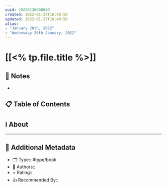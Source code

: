 ```yaml
---
uuid: 20220126000000
created: 2022-01-27T16:48:58
updated: 2022-01-27T16:48:58
alias: 
- "January 26th, 2022"
- "Wednesday 26th January, 2022"
---
```


# [[<% tp.file.title %>]]

## 📝 Notes

- 

## 📋 Table of Contents



## ℹ️ About



---

## 📇 Additional Metadata

- 🗂 Type:: #type/book
- 👤 Authors::
- ⭐ Rating::
- 👍 Recommended By::
